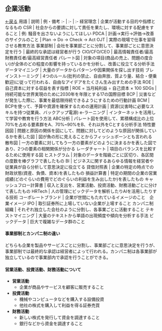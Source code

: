 ## 企業活動
[←戻る](README.md)
用語 | 説明 | 例・備考
:- | :- | :-
経営理念 | 企業が活動する目的や指標となるもの
CSR | 社会からの要請に対して責任を果たし、環境に対する配慮をすること | 例: 騒音を出さないようにしてほしい
PDCA | 計画→実行→評価→改善のサイクルのこと | Plan → Do → Check → Act
OJT | 実際の現場で仕事を習得させる教育方法
事業部制 | 会社を事業部ごとに分割して、事業部ごとに意思決定を行う | 最終的な承認は経営者が行う
CIO/CFO/CEO | 最高情報責任者/最高財務責任者/最高経営責任者
パレート図 | 対象の項目(商品の売上、問題の度合い)が全体のどの程度の影響を持っているかを分析し、改善に役立てる分析手法
データマイニング | 大量のデータからパターンや因果関係を探し出す技術
ブレインストーミング | 4つのルール(批判の禁止、自由奔放、質より量、結合・便乗歓迎)に従って行われる、自由なアイデアをたくさん生み出すための手法
ROE | 自己資本に対する収益を表す指標 | ROE = 当月純利益 ÷ 自己資本 × 100
SDGs | 持続可能な世界実現のために2030年を年限とする17の国際目標
BCP | 災害などが発生した際に、事業を最低限持続できるようにするための行動計画
BCM | BCPを使って、予算や資源を確保するための運用計画 | 資源(災害時に必要なスキルを持つ従業員、バックアップ電源)
e-ラーニング | インターネットを活用して学習や教育を行う方法
ABC分析 | パレート図を使用して、累積構成比の上位70%を占める要素群をA、70%~90%をB、それ以外をCとする分析手法
特性要因図 | 問題と原因の関係を図にして、問題に対してどのような原因が関係しているかを表した図 | 図が魚の形に見えることからフィッシュボーンとも言われる
散布図 | 一方の要素に対してもう一方の要素がどのように決まるかを表した図であり、2つの要素の相関関係が分かる
レーダチャート | 項目のバランスを比較するために使用する図
ヒストグラム | 対象のデータを階級ごとに区切り、各区間の度数を棒グラフで表したもの
BI | ビジネスに関するあらゆる情報を経営者や従業員が自ら分析して意思決定に役立てる
貸借対照表 | 企業の特定の時点での財政状態(資産、負債、資本)を表したもの
損益計算書 | 特定の期間の企業の営業成績(どのぐらいの費用でどのぐらいの利益を生み出したか)を表したもの
キャッシュフロー計算書 | 収入と支出を、営業活動、投資活動、財務活動ごとに分けて表したもの
HRTech | 人の管理にビックデータを解析したりAIを活用したりする技術
コーポレートブランド | 企業が世間にもたれているイメージのこと　企業イメージ
IPO | 取引証券所に上場していない企業が上場すること
カンパニ制組織 | それぞれ独立した会社のように分割し、各事業ごとに活動すること
テキストマイニング | 大量のテキストから単語の出現頻度や傾向を分析する手法
ビックデータ | 巨大で複雑なデータ群のこと

#### 事業部制とカンパニ制の違い
どちらも企業を製品やサービスごとに分割し、事業部ごとに意思決定を行うが、事業部制では最終的な承認は経営者によって行われる。カンパニ制は各事業部が独立しているので事業部内で承認を行うことができる。

#### 営業活動、投資活動、財務活動について
- **営業活動**
  - 企業が商品やサービスを顧客に販売すること
- **投資活動**
  - 機械やコンピュータなどを購入する設備投資
  - 他社の株式を購入して利益を得る証券売買
- **財務活動**
  - 新しい株式を発行して資金を調達すること
  - 銀行などから資金を調達すること